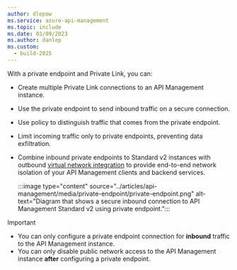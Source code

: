 ```yaml
---
author: dlepow
ms.service: azure-api-management
ms.topic: include
ms.date: 03/09/2023
ms.author: danlep
ms.custom:
  - build-2025
---
```


With a private endpoint and Private Link, you can:

- Create multiple Private Link connections to an API Management instance. 

- Use the private endpoint to send inbound traffic on a secure connection. 

- Use policy to distinguish traffic that comes from the private endpoint. 

- Limit incoming traffic only to private endpoints, preventing data exfiltration.

- Combine inbound private endpoints to Standard v2 instances with outbound [virtual network integration](../articles/api-management/integrate-vnet-outbound.md) to provide end-to-end network isolation of your API Management clients and backend services.

    :::image type="content" source="../articles/api-management/media/private-endpoint/private-endpoint.png" alt-text="Diagram that shows a secure inbound connection to API Management Standard v2 using private endpoint.":::


> [!IMPORTANT]
> * You can only configure a private endpoint connection for **inbound** traffic to the API Management instance. 
> * You can only disable public network access to the API Management instance **after** configuring a private endpoint.